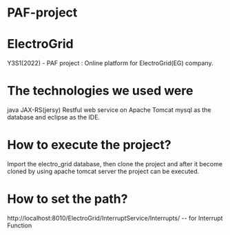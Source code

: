# PAF-project
# ElectroGrid
Y3S1(2022) - PAF project : Online platform for ElectroGrid(EG) company.

# The technologies we used were
java JAX-RS(jersy) Restful web service on Apache Tomcat mysql as the database and eclipse as the IDE.

# How to execute the project?
Import the electro_grid database, then clone the project and after it become cloned by using apache tomcat server the project can be executed.

# How to set the path?
http://localhost:8010/ElectroGrid/InterruptService/Interrupts/ -- for Interrupt Function